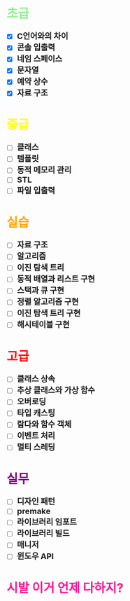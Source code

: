 
# <span style="color:lightgreen">초급
- [x] <span style="font-size:18px; font-weight:bold;">C언어와의 차이</span>
- [x] <span style="font-size:18px; font-weight:bold;">콘솔 입출력</span>
- [x] <span style="font-size:18px; font-weight:bold;">네임 스페이스</span>
- [x] <span style="font-size:18px; font-weight:bold;">문자열</span>
- [x] <span style="font-size:18px; font-weight:bold;">예약 상수</span>
- [x] <span style="font-size:18px; font-weight:bold;">자료 구조</span>

# <span style="color:yellow">중급
- [ ] <span style="font-size:18px; font-weight:bold;">클래스</span>
- [ ] <span style="font-size:18px; font-weight:bold;">템플릿</span>
- [ ] <span style="font-size:18px; font-weight:bold;">동적 메모리 관리</span>
- [ ] <span style="font-size:18px; font-weight:bold;">STL</span>
- [ ] <span style="font-size:18px; font-weight:bold;">파일 입출력</span>

# <span style="color:orange">실습
- [ ] <span style="font-size:18px; font-weight:bold;">자료 구조</span>
- [ ] <span style="font-size:18px; font-weight:bold;">알고리즘</span>
- [ ] <span style="font-size:18px; font-weight:bold;">이진 탐색 트리</span>
- [ ] <span style="font-size:18px; font-weight:bold;">동적 배열과 리스트 구현</span>
- [ ] <span style="font-size:18px; font-weight:bold;">스택과 큐 구현</span>
- [ ] <span style="font-size:18px; font-weight:bold;">정렬 알고리즘 구현</span>
- [ ] <span style="font-size:18px; font-weight:bold;">이진 탐색 트리 구현</span>
- [ ] <span style="font-size:18px; font-weight:bold;">해시테이블 구현</span>

# <span style="color:red">고급
- [ ] <span style="font-size:18px; font-weight:bold;">클래스 상속</span>
- [ ] <span style="font-size:18px; font-weight:bold;">추상 클래스와 가상 함수</span>
- [ ] <span style="font-size:18px; font-weight:bold;">오버로딩</span>
- [ ] <span style="font-size:18px; font-weight:bold;">타입 캐스팅</span>
- [ ] <span style="font-size:18px; font-weight:bold;">람다와 함수 객체</span>
- [ ] <span style="font-size:18px; font-weight:bold;">이벤트 처리</span>
- [ ] <span style="font-size:18px; font-weight:bold;">멀티 스레딩</span>

# <span style="color:purple">실무
- [ ] <span style="font-size:18px; font-weight:bold;">디자인 패턴</span>
- [ ] <span style="font-size:18px; font-weight:bold;">premake</span>
- [ ] <span style="font-size:18px; font-weight:bold;">라이브러리 임포트</span>
- [ ] <span style="font-size:18px; font-weight:bold;">라이브러리 빌드</span>
- [ ] <span style="font-size:18px; font-weight:bold;">매니저</span>
- [ ] <span style="font-size:18px; font-weight:bold;">윈도우 API</span>

# <span style="color:deeppink">시발 이거 언제 다하지?